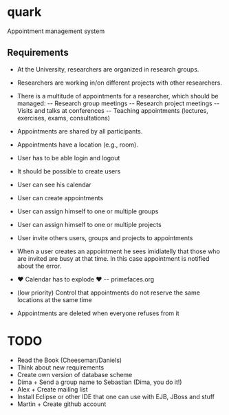 quark
=====

Appointment management system

## Requirements

- At the University, researchers are organized in research groups.
- Researchers are working in/on different projects with other researchers.
- There is a multitude of appointments for a researcher, which should be managed:
-- Research group meetings
-- Research project meetings
-- Visits and talks at conferences
-- Teaching appointments (lectures, exercises, exams, consultations)
- Appointments are shared by all participants.
- Appointments have a location (e.g., room).


- User has to be able login and logout
- It should be possible to create users
- User can see his calendar
- User can create appointments
- User can assign himself to one or multiple groups
- User can assign himself to one or multiple projects
- User invite others users, groups and projects to appointments
- When a user creates an appointment he sees imidiatelly that those who are invited are busy at that time. In this case appointment is notified about the error.
- ♥ Calendar has to explode ♥
-- primefaces.org
- (low priority) Control that appointments do not reserve the same locations at the same time
- Appointments are deleted when everyone refuses from it

TODO
===

+ Read the Book (Cheeseman/Daniels)
+ Think about new requirements
+ Create own version of database scheme
+ Dima + Send a group name to Sebastian (Dima, you do it!)
+ Alex + Create mailing list
+ Install Eclipse or other IDE that one can use with EJB, JBoss and stuff
+ Martin + Create github account
